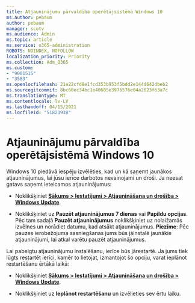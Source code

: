 ```yaml
---
title: Atjauninājumu pārvaldība operētājsistēmā Windows 10
ms.author: pebaum
author: pebaum
manager: scotv
ms.audience: Admin
ms.topic: article
ms.service: o365-administration
ROBOTS: NOINDEX, NOFOLLOW
localization_priority: Priority
ms.collection: Adm_O365
ms.custom:
- "9001515"
- "3583"
ms.openlocfilehash: 21e22cfd8e1fcd353b953f5bdd2e144d642dbeb2
ms.sourcegitcommit: 8bc60ec34bc1e40685e3976576e04a2623f63a7c
ms.translationtype: MT
ms.contentlocale: lv-LV
ms.lasthandoff: 04/15/2021
ms.locfileid: "51823938"
---
```

# <a name="manage-updates-in-windows-10"></a>Atjauninājumu pārvaldība operētājsistēmā Windows 10

Windows 10 piedāvā iespēju izvēlēties, kad un kā saņemt jaunākos atjauninājumus, lai jūsu ierīce darbotos nevainojami un droši. Ja neesat gatavs saņemt ieteicamos atjauninājumus:

- Noklikšķiniet **[Sākums > Iestatījumi > Atjaunināšana un drošība > Windows Update](ms-settings:windowsupdate)**.

- Noklikšķiniet uz **Pauzēt atjauninājumus 7 dienas** vai **Papildu opcijas**. Pēc tam sadaļā **Pauzēt atjauninājumus** noklikšķiniet uz nolaižamās izvēlnes un norādiet datumu, kad atsākt atjauninājumus. **Piezīme**: Pēc pauzes ierobežojuma sasniegšanas jums būs jāinstalē jaunākie atjauninājumi, lai atkal varētu pauzēt atjauninājumus.

Lai pabeigtu atjauninājumu instalēšanu, ierīce būs jārestartē. Ja jums tiek lūgts restartēt ierīci, kamēr to lietojat, izmantojot šo opciju, varat ieplānot restartēšanu ērtākā laikā:

- Noklikšķiniet **[Sākums > Iestatījumi > Atjaunināšana un drošība > Windows Update](ms-settings:windowsupdate)**.

- Noklikšķiniet uz **Ieplānot restartēšanu** un izvēlieties sev ērtu laiku.
